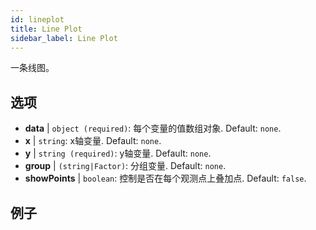 ```yaml
---
id: lineplot
title: Line Plot
sidebar_label: Line Plot
---
```


一条线图。

## 选项

* __data__ | `object (required)`: 每个变量的值数组对象. Default: `none`.
* __x__ | `string`: x轴变量. Default: `none`.
* __y__ | `string (required)`: y轴变量. Default: `none`.
* __group__ | `(string|Factor)`: 分组变量. Default: `none`.
* __showPoints__ | `boolean`: 控制是否在每个观测点上叠加点. Default: `false`.


## 例子

